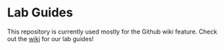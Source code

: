 # Lab Guides

This repository is currently used mostly for the Github wiki feature. Check out the [wiki](https://github.com/uthomelabs/guides/wiki) for our lab guides!
